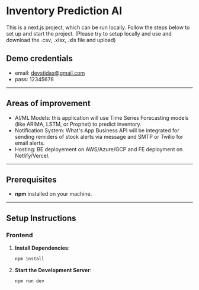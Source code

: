 # Inventory Prediction AI 

This is a next.js project,  which can be run locally. Follow the steps below to set up and start the project. (Please try to setup locally and use and download the .csv, .xlsx, .xls file and upload)

## Demo credentials

- email: devstidax@gmail.com
- pass: 12345678

---

## Areas of improvement

- AI/ML Models: this application will use Time Series Forecasting models (like ARIMA, LSTM, or Prophet) to predict inventory.
- Notification System: What's App Business API will be integrated for sending remiders of stock alerts via message and SMTP or Twilio for email alerts.
- Hosting: BE deployement on AWS/Azure/GCP and FE deployment on Netlify/Vercel.

---

## Prerequisites

- **npm** installed on your machine.

---

## Setup Instructions

### Frontend

1. **Install Dependencies**:
   ```bash
   npm install

2. **Start the Development Server**:
   ```bash
   npm run dev


